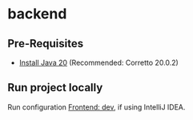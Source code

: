# backend

## Pre-Requisites

- [Install Java 20](https://github.com/corretto/corretto-20/releases) (Recommended: Corretto 20.0.2)

## Run project locally

Run configuration [Frontend: dev](../.run/Backend_%20dev.run.xml), if using IntelliJ IDEA.

